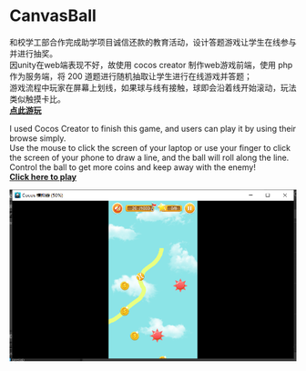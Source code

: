 # CanvasBall
和校学工部合作完成助学项目诚信还款的教育活动，设计答题游戏让学生在线参与并进行抽奖。<br/>
因unity在web端表现不好，故使用 cocos creator 制作web游戏前端，使用 php 作为服务端，将 200 道题进行随机抽取让学生进行在线游戏并答题；<br/>
游戏流程中玩家在屏幕上划线，如果球与线有接触，球即会沿着线开始滚动，玩法类似触摸卡比。<br/>
<a href="http://cafel.edinburgh.domains/canvasBall/web-mobile/"><b>点此游玩</b></a><br>

I used Cocos Creator to finish this game, and users can play it by using their browse simply.<br>
Use the mouse to click the screen of your laptop or use your finger to click the screen of your phone to draw a line, and the ball will roll along the line.<br>
Control the ball to get more coins and keep away with the enemy!<br>
<a href="http://cafel.edinburgh.domains/canvasBall/web-mobile/"><b>Click here to play</b></a><br>

![图](pic/1.png)
